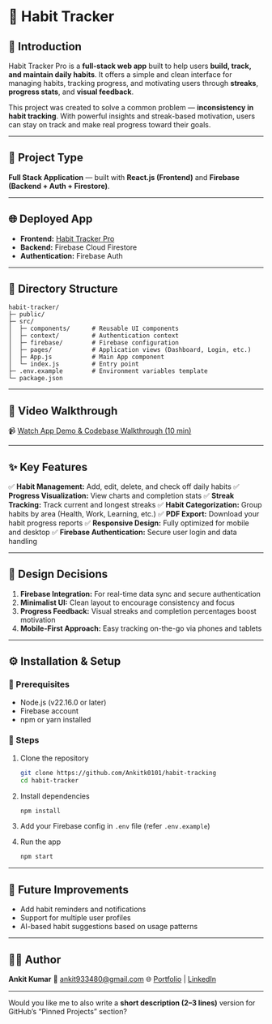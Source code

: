 # 🌿 Habit Tracker

## 🧠 Introduction

Habit Tracker Pro is a **full-stack web app** built to help users **build, track, and maintain daily habits**. It offers a simple and clean interface for managing habits, tracking progress, and motivating users through **streaks**, **progress stats**, and **visual feedback**.

This project was created to solve a common problem — **inconsistency in habit tracking**. With powerful insights and streak-based motivation, users can stay on track and make real progress toward their goals.

---

## 🚀 Project Type

**Full Stack Application** — built with **React.js (Frontend)** and **Firebase (Backend + Auth + Firestore)**.

---

## 🌐 Deployed App

* **Frontend:** [Habit Tracker Pro](https://dancing-pasca-74bc8d.netlify.app/)
* **Backend:** Firebase Cloud Firestore
* **Authentication:** Firebase Auth

---

## 🧩 Directory Structure

```
habit-tracker/
├─ public/
├─ src/
│  ├─ components/      # Reusable UI components
│  ├─ context/         # Authentication context
│  ├─ firebase/        # Firebase configuration
│  ├─ pages/           # Application views (Dashboard, Login, etc.)
│  ├─ App.js           # Main App component
│  └─ index.js         # Entry point
├─ .env.example        # Environment variables template
└─ package.json
```

---

## 🎥 Video Walkthrough

📹 [Watch App Demo & Codebase Walkthrough (10 min)](https://drive.google.com/file/d/1DBjhYaIxeJJDZE3RcMSDIG1yL3MkENRp/view?usp=sharing)

---

## ✨ Key Features

✅ **Habit Management:** Add, edit, delete, and check off daily habits
✅ **Progress Visualization:** View charts and completion stats
✅ **Streak Tracking:** Track current and longest streaks
✅ **Habit Categorization:** Group habits by area (Health, Work, Learning, etc.)
✅ **PDF Export:** Download your habit progress reports
✅ **Responsive Design:** Fully optimized for mobile and desktop
✅ **Firebase Authentication:** Secure user login and data handling

---

## 🧩 Design Decisions

1. **Firebase Integration:** For real-time data sync and secure authentication
2. **Minimalist UI:** Clean layout to encourage consistency and focus
3. **Progress Feedback:** Visual streaks and completion percentages boost motivation
4. **Mobile-First Approach:** Easy tracking on-the-go via phones and tablets

---

## ⚙️ Installation & Setup

### 🧾 Prerequisites

* Node.js (v22.16.0 or later)
* Firebase account
* npm or yarn installed

### 🔧 Steps

1. Clone the repository

   ```bash
   git clone https://github.com/Ankitk0101/habit-tracking
   cd habit-tracker
   ```
2. Install dependencies

   ```bash
   npm install
   ```
3. Add your Firebase config in `.env` file (refer `.env.example`)
4. Run the app

   ```bash
   npm start
   ```

---

## 🧠 Future Improvements

* Add habit reminders and notifications
* Support for multiple user profiles
* AI-based habit suggestions based on usage patterns

---

## 🧍‍♂️ Author

**Ankit Kumar**
📧 [ankit933480@gmail.com](mailto:ankit933480@gmail.com)
🌐 [Portfolio](https://ankitkumar01-portfolio.vercel.app/) | [LinkedIn](https://www.linkedin.com/in/ankit-kumar200/)

---

Would you like me to also write a **short description (2–3 lines)** version for GitHub’s “Pinned Projects” section?
